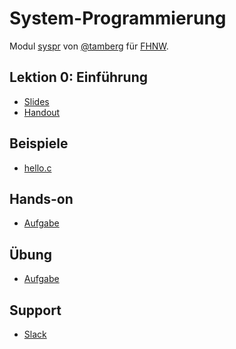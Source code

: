 # System-Programmierung
Modul [syspr]( https://www.fhnw.ch/de/studium/module/6008081) von [@tamberg](https://twitter.com/tamberg) für [FHNW](https://www.fhnw.ch/).

## Lektion 0: Einführung
- [Slides](Syspr00Einfuehrung.pdf)
- [Handout](Syspr00EinfuehrungHandout.pdf)

## Beispiele
- [hello.c](hello.c)

## Hands-on
- [Aufgabe]()

## Übung
- [Aufgabe]()

## Support
- [Slack](https://fhnw-syspr.slack.com/)